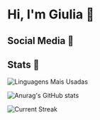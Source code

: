 # Hi, I'm Giulia 👋

## Social Media 📂


## Stats	📌 

![Linguagens Mais Usadas](https://github-readme-stats.vercel.app/api/top-langs/?username=alcantaragiubs&show_icons=true&theme=tokyonight)

![Anurag's GitHub stats](https://github-readme-stats.vercel.app/api?username=alcantaragiubs&show_icons=true&theme=tokyonight)

![Current Streak](https://github-readme-streak-stats.herokuapp.com/?user=alcantaragiubs&theme=tokyonight)



